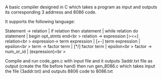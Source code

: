 A basic compiler designed in C which takes a program as input and outputs its corresponding 3 addrress and 8086 code.

It supports the following language:
 
Statement -> relation | if relation then statement | while relation do statement | begin opt_stmts end<br \>
relation  -> expression [><=] relation<br \>
expression-> term expression | [+-] term expression | epsilon<br \>
term	  -> factor term | [*/] factor term | epsilon<br \>
factor	  -> num_or_id | (expression)<br \>

Compile and run code_gen.c with input file and it outputs 3addr.txt file as output (create the file before hand)
then run gen_8086.c which takes input the file (3addr.txt) and outputs 8806 code to 8086.txt